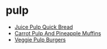 # pulp

 * [Juice Pulp Quick Bread](index/j/juice-pulp-quick-bread.json)
 * [Carrot Pulp And Pineapple Muffins](index/c/carrot-pulp-and-pineapple-muffins.json)
 * [Veggie Pulp Burgers](index/v/veggie-pulp-burgers.json)
